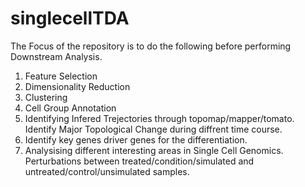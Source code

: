 # singlecellTDA

The Focus of the repository is to do the following before performing Downstream Analysis.
1.  Feature Selection
2.  Dimensionality Reduction
3.  Clustering
4.  Cell Group Annotation
5.  Identifying Infered Trejectories through topomap/mapper/tomato. Identify Major Topological Change during diffrent time course.
6.  Identify key genes driver genes for the differentiation.
7.  Analysising different interesting areas in Single Cell Genomics. Perturbations between treated/condition/simulated and untreated/control/unsimulated samples.
